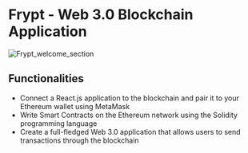 # Frypt - Web 3.0 Blockchain Application

![Frypt_welcome_section](https://user-images.githubusercontent.com/61609164/150385012-f95e3a59-df31-410a-8337-aef5785ce388.png)

## Functionalities
- Connect a React.js application to the blockchain and pair it to your Ethereum wallet using MetaMask
- Write Smart Contracts on the Ethereum network using the Solidity programming language
- Create a full-fledged Web 3.0 application that allows users to send transactions through the blockchain
